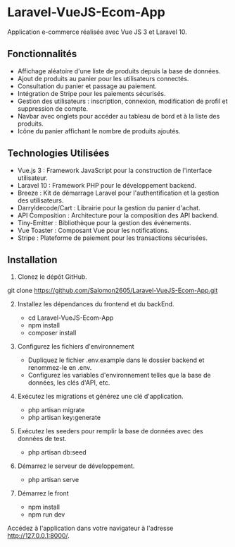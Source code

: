 # Laravel-VueJS-Ecom-App

Application e-commerce réalisée avec Vue JS 3 et Laravel 10.

## Fonctionnalités

- Affichage aléatoire d'une liste de produits depuis la base de données.
- Ajout de produits au panier pour les utilisateurs connectés.
- Consultation du panier et passage au paiement.
- Intégration de Stripe pour les paiements sécurisés.
- Gestion des utilisateurs : inscription, connexion, modification de profil et suppression de compte.
- Navbar avec onglets pour accéder au tableau de bord et à la liste des produits.
- Icône du panier affichant le nombre de produits ajoutés.

## Technologies Utilisées

- Vue.js 3 : Framework JavaScript pour la construction de l'interface utilisateur.
- Laravel 10 : Framework PHP pour le développement backend.
- Breeze : Kit de démarrage Laravel pour l'authentification et la gestion des utilisateurs.
- Darryldecode/Cart : Librairie pour la gestion du panier d'achat.
- API Composition : Architecture pour la composition des API backend.
- Tiny-Emitter : Bibliothèque pour la gestion des événements.
- Vue Toaster : Composant Vue pour les notifications.
- Stripe : Plateforme de paiement pour les transactions sécurisées.

## Installation

1. Clonez le dépôt GitHub.

git clone https://github.com/Salomon2605/Laravel-VueJS-Ecom-App.git

2. Installez les dépendances du frontend et du backEnd.
    - cd Laravel-VueJS-Ecom-App
    - npm install
    - composer install

3. Configurez les fichiers d'environnement
    - Dupliquez le fichier .env.example dans le dossier backend et renommez-le en .env. 
    - Configurez les variables d'environnement telles que la base de données, les clés d'API, etc.

4. Exécutez les migrations et générez une clé d'application.
    - php artisan migrate
    - php artisan key:generate

5. Exécutez les seeders pour remplir la base de données avec des données de test.
    - php artisan db:seed

6. Démarrez le serveur de développement.
    - php artisan serve

7. Démarrez le front
    - npm install
    - npm run dev

Accédez à l'application dans votre navigateur à l'adresse http://127.0.0.1:8000/.